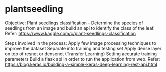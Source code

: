 # plantseedling

Objective: Plant seedlings classification - Determine the species of seedlings from an image and build an api to identify the class of the leaf. 
Refer: https://www.kaggle.com/c/plant-seedlings-classification

Steps involved in the process: 
Apply few image processing techniques to improve the dataset
Separate into training and testing set
Apply dense layer on top of resnet or densenet (Transfer Learning)
Setting accurate training parameters
Build a flask api in order to run the application from web. Refer: https://blog.keras.io/building-a-simple-keras-deep-learning-rest-api.html
    









